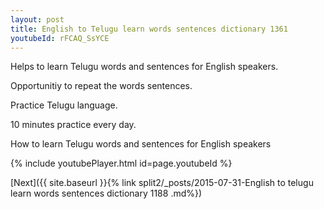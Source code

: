 ```yaml
---
layout: post
title: English to Telugu learn words sentences dictionary 1361 
youtubeId: rFCAQ_SsYCE
---
```

 
 
Helps to learn Telugu words and sentences for English speakers.

Opportunitiy to repeat the words sentences. 

Practice Telugu language. 
 
10 minutes practice every day. 
 
How to learn Telugu words and sentences for English speakers 
 
{% include youtubePlayer.html id=page.youtubeId %}
 
 
[Next]({{ site.baseurl }}{% link  split2/_posts/2015-07-31-English to telugu learn words sentences dictionary 1188 .md%})
 
